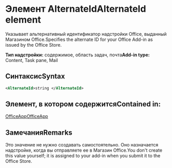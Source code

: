 # <a name="alternateid-element"></a><span data-ttu-id="31ab5-101">Элемент AlternateId</span><span class="sxs-lookup"><span data-stu-id="31ab5-101">AlternateId element</span></span>

<span data-ttu-id="31ab5-102">Указывает альтернативный идентификатор надстройки Office, выданный Магазином Office.</span><span class="sxs-lookup"><span data-stu-id="31ab5-102">Specifies the alternate ID for your Office Add-in as issued by the Office Store.</span></span>

<span data-ttu-id="31ab5-103">**Тип надстройки:** содержимое, область задач, почта</span><span class="sxs-lookup"><span data-stu-id="31ab5-103">**Add-in type:** Content, Task pane, Mail</span></span>

## <a name="syntax"></a><span data-ttu-id="31ab5-104">Синтаксис</span><span class="sxs-lookup"><span data-stu-id="31ab5-104">Syntax</span></span>

```XML
<AlternateId>string </AlternateId>
```

## <a name="contained-in"></a><span data-ttu-id="31ab5-105">Элемент, в котором содержится</span><span class="sxs-lookup"><span data-stu-id="31ab5-105">Contained in:</span></span>

[<span data-ttu-id="31ab5-106">OfficeApp</span><span class="sxs-lookup"><span data-stu-id="31ab5-106">OfficeApp</span></span>](officeapp.md)

## <a name="remarks"></a><span data-ttu-id="31ab5-107">Замечания</span><span class="sxs-lookup"><span data-stu-id="31ab5-107">Remarks</span></span>

<span data-ttu-id="31ab5-108">Это значение не нужно создавать самостоятельно. Оно назначается надстройке, когда вы отправляете ее в Магазин Office.</span><span class="sxs-lookup"><span data-stu-id="31ab5-108">You don't create this value yourself; it is assigned to your add-in when you submit it to the Office Store.</span></span>


